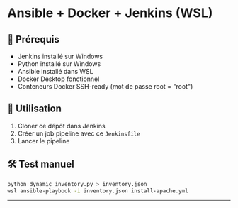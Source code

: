 # Ansible + Docker + Jenkins (WSL)

## 🔧 Prérequis

- Jenkins installé sur Windows
- Python installé sur Windows
- Ansible installé dans WSL
- Docker Desktop fonctionnel
- Conteneurs Docker SSH-ready (mot de passe root = "root")

## 🚀 Utilisation

1. Cloner ce dépôt dans Jenkins
2. Créer un job pipeline avec ce `Jenkinsfile`
3. Lancer le pipeline

## 🛠️ Test manuel

```bash
python dynamic_inventory.py > inventory.json
wsl ansible-playbook -i inventory.json install-apache.yml
```

---
